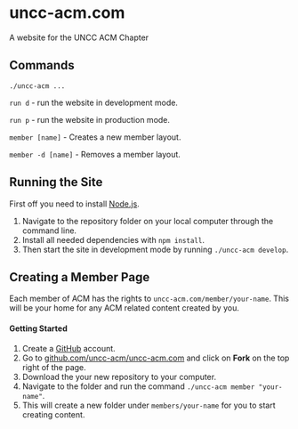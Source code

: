 # uncc-acm.com
A website for the UNCC ACM Chapter

## Commands

```
./uncc-acm ...
```
`run d` - run the website in development mode.

`run p` - run the website in production mode.

`member [name]` - Creates a new member layout.

`member -d [name]` - Removes a member layout.

## Running the Site

First off you need to install [Node.js](https://nodejs.org/en/).

1. Navigate to the repository folder on your local computer through the command line.
2. Install all needed dependencies with `npm install`.
3. Then start the site in development mode by running `./uncc-acm develop`.

## Creating a Member Page

Each member of ACM has the rights to `uncc-acm.com/member/your-name`. This will be your home for any ACM related content created by you.

#### Getting Started
1. Create a [GitHub](https://github.com/) account.
2. Go to [github.com/uncc-acm/uncc-acm.com](https://github.com/uncc-acm/uncc-acm.com) and click on **Fork** on the top right of the page.
3. Download the your new repository to your computer.
4. Navigate to the folder and run the command `./uncc-acm member "your-name"`.
5. This will create a new folder under `members/your-name` for you to start creating content.
